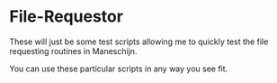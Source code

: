 # File-Requestor

These will just be some test scripts allowing me to quickly test the file requesting routines in Maneschijn.

You can use these particular scripts in any way you see fit.
